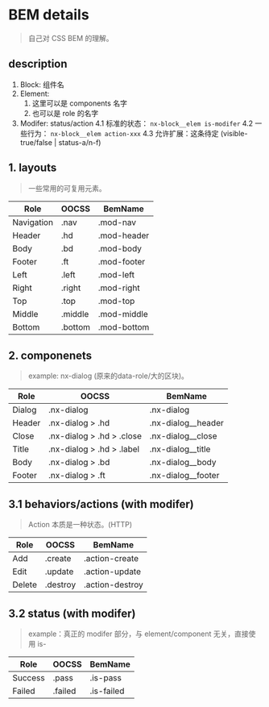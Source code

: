 # BEM details
> 自己对 CSS BEM 的理解。

## description
1. Block: 组件名
2. Element: 
   1. 这里可以是 components 名字
   2. 也可以是 role 的名字
3. Modifer: status/action
4.1 标准的状态： `nx-block__elem is-modifer`
4.2 一些行为： `nx-block__elem action-xxx`
4.3 允许扩展：这条待定 (visible-true/false | status-a/n-f)


## 1. layouts
> 一些常用的可复用元素。

| Role       | OOCSS   | BemName     |
| ---------- | ------- | ----------- |
| Navigation | .nav    | .mod-nav    |
| Header     | .hd     | .mod-header |
| Body       | .bd     | .mod-body   |
| Footer     | .ft     | .mod-footer |
| Left       | .left   | .mod-left   |
| Right      | .right  | .mod-right  |
| Top        | .top    | .mod-top    |
| Middle     | .middle | .mod-middle |
| Bottom     | .bottom | .mod-bottom |


## 2. componenets
> example: nx-dialog (原来的data-role/大的区块)。

| Role   | OOCSS                     | BemName            |
| ------ | ------------------------- | ------------------ |
| Dialog | .nx-dialog                | .nx-dialog         |
| Header | .nx-dialog > .hd          | .nx-dialog__header |
| Close  | .nx-dialog > .hd > .close | .nx-dialog__close  |
| Title  | .nx-dialog > .hd > .label | .nx-dialog__title  |
| Body   | .nx-dialog > .bd          | .nx-dialog__body   |
| Footer | .nx-dialog > .ft          | .nx-dialog__footer |


## 3.1 behaviors/actions (with modifer)
> Action 本质是一种状态。(HTTP)

| Role   | OOCSS    | BemName         |
| ------ | -------- | --------------- |
| Add    | .create  | .action-create  |
| Edit   | .update  | .action-update  |
| Delete | .destroy | .action-destroy |


## 3.2 status (with modifer)
> example：真正的 modifer 部分，与 element/component 无关，直接使用 is-

| Role    | OOCSS   | BemName    |
| ------- | ------- | ---------- |
| Success | .pass   | .is-pass   |
| Failed  | .failed | .is-failed |


